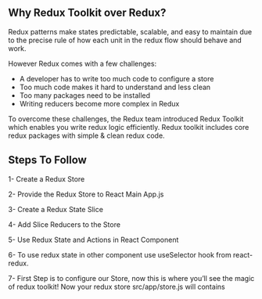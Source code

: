## Why Redux Toolkit over Redux?

Redux patterns make states predictable, scalable, and easy to maintain due to the precise rule of how each unit in the redux flow should behave and work.

However Redux comes with a few challenges:

- A developer has to write too much code to configure a store
- Too much code makes it hard to understand and less clean
- Too many packages need to be installed
- Writing reducers become more complex in Redux

To overcome these challenges, the Redux team introduced Redux Toolkit which enables you write redux logic efficiently. Redux toolkit includes core redux packages with simple & clean redux code.

## Steps To Follow

1- Create a Redux Store

2- Provide the Redux Store to React Main App.js

3- Create a Redux State Slice

4- Add Slice Reducers to the Store

5- Use Redux State and Actions in React Component

6- To use redux state in other component use useSelector hook from react-redux.

7- First Step is to configure our Store, now this is where you’ll see the magic of redux toolkit! Now your redux store src/app/store.js will contains
